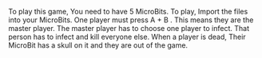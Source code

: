 To play this game, You need to have 5 MicroBits. To play, Import the files into your MicroBits. One player must press A + B . This means they are the master player. The master player has to choose one player to infect. That person has to infect and kill everyone else. When a player is dead, Their MicroBit has a skull on it and they are out of the game.
